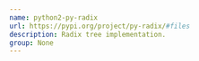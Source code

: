 ```yaml
---
name: python2-py-radix
url: https://pypi.org/project/py-radix/#files
description: Radix tree implementation.
group: None
---
```

